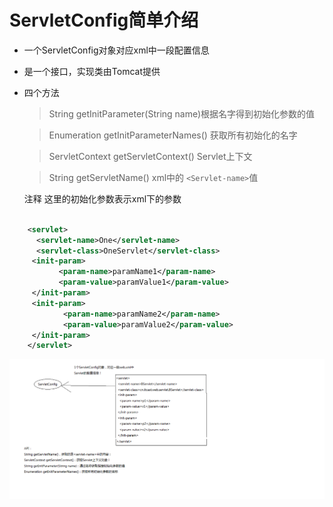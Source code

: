 ServletConfig简单介绍
============================
* 一个ServletConfig对象对应xml中一段配置信息
* 是一个接口，实现类由Tomcat提供
* 四个方法
  >String getInitParameter(String name)根据名字得到初始化参数的值

  >Enumeration getInitParameterNames() 获取所有初始化的名字
  
  >ServletContext getServletContext() Servlet上下文
 
  >String getServletName() xml中的 `<Servlet-name>`值

  注释 这里的初始化参数表示xml下的参数
```xml

    <servlet>   
      <servlet-name>One</servlet-name>
      <servlet-class>OneServlet</servlet-class>
     <init-param>
      	   <param-name>paramName1</param-name>
    	   <param-value>paramValue1</param-value>
     </init-param>
     <init-param>
    	    <param-name>paramName2</param-name>
    	    <param-value>paramValue2</param-value>
     </init-param>
    </servlet>
```

 ![](images/ServletConfig是什么.bmp)


